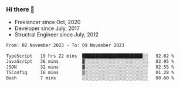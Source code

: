 ### Hi there 👋

- Freelancer since Oct, 2020
- Developer since July, 2017
- Structral Engineer since July, 2012

<!--START_SECTION:waka-->

```txt
From: 02 November 2023 - To: 09 November 2023

TypeScript   19 hrs 22 mins  ███████████████████████░░   92.62 %
JavaScript   36 mins         ▓░░░░░░░░░░░░░░░░░░░░░░░░   02.95 %
JSON         32 mins         ▓░░░░░░░░░░░░░░░░░░░░░░░░   02.55 %
TSConfig     16 mins         ▒░░░░░░░░░░░░░░░░░░░░░░░░   01.28 %
Bash         7 mins          ░░░░░░░░░░░░░░░░░░░░░░░░░   00.60 %
```

<!--END_SECTION:waka-->
